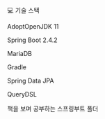 💻 기술 스택

AdoptOpenJDK 11

Spring Boot 2.4.2

MariaDB

Gradle

Spring Data JPA

QueryDSL

책을 보며 공부하는 스프링부트 폴더
